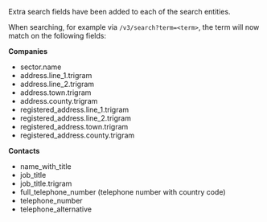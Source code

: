 Extra search fields have been added to each of the search entities.

When searching, for example via `/v3/search?term=<term>`, the term will now match on the following fields:

**Companies**

- sector.name
- address.line_1.trigram
- address.line_2.trigram
- address.town.trigram
- address.county.trigram
- registered_address.line_1.trigram
- registered_address.line_2.trigram
- registered_address.town.trigram
- registered_address.county.trigram

**Contacts**

- name_with_title
- job_title
- job_title.trigram
- full_telephone_number (telephone number with country code)
- telephone_number
- telephone_alternative
